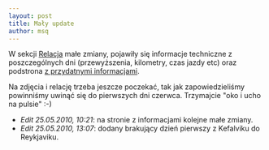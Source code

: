 ```yaml
---
layout: post
title: Mały update
author: msq
---
```


W sekcji [Relacja](/report.html) małe zmiany, pojawiły się informacje techniczne
z poszczególnych dni (przewyższenia, kilometry, czas jazdy etc) oraz podstrona
[z przydatnymi informacjami](./report/info.html).

Na zdjęcia i relację trzeba jeszcze poczekać, tak jak zapowiedzieliśmy
powinniśmy uwinąć się do pierwszych dni czerwca. Trzymajcie "oko i ucho na
pulsie" :-)

 * *Edit 25.05.2010, 10:21*: na stronie z informacjami kolejne małe zmiany.
 * *Edit 25.05.2010, 13:07*: dodany brakujący dzień pierwszy z Kefalviku do
   Reykjaviku.
